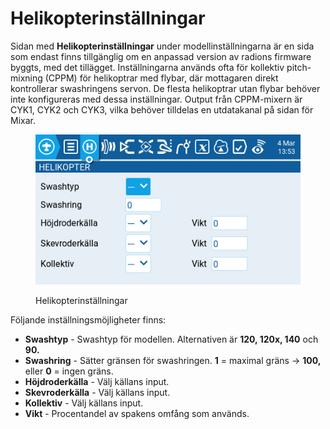 # Helikopterinställningar

Sidan med **Helikopterinställningar** under modellinställningarna är en sida som endast finns tillgänglig om en anpassad version av radions firmware byggts, med det tillägget. Inställningarna används ofta för kollektiv pitch-mixning (CPPM) för helikoptrar med flybar, där mottagaren direkt kontrollerar swashringens servon. De flesta helikoptrar utan flybar behöver inte konfigureras med dessa inställningar. Output från CPPM-mixern är CYK1, CYK2 och CYK3, vilka behöver tilldelas en utdatakanal på sidan för Mixar.

<figure><img src="../../../.gitbook/assets/heli.png" alt=""><figcaption><p>Helikopterinställningar</p></figcaption></figure>

Följande inställningsmöjligheter finns:

* **Swashtyp** - Swashtyp för modellen. Alternativen är **120, 120x, 140** och **90.**
* **Swashring** - Sätter gränsen för swashringen. **1** = maximal gräns -> **100,** eller **0** = ingen gräns.
* **Höjdroderkälla** - Välj källans input.
* **Skevroderkälla** - Välj källans input.
* **Kollektiv** - Välj källans input.
* **Vikt** - Procentandel av spakens omfång som används.
